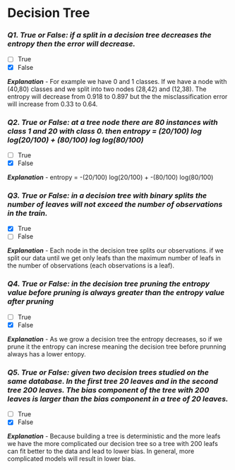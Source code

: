 # Decision Tree

### ***Q1. True or False: if a split in a decision tree decreases the entropy then the error will decrease.***

- [ ] True
- [x] False

***Explanation*** - For example we have 0 and 1 classes. If we have a node with (40,80) classes and we split into two nodes (28,42) and (12,38). The entropy will decrease from 0.918 to 0.897 but the the misclassification error will increase from 0.33 to 0.64.

### ***Q2. True or False: at a tree node there are 80 instances with class 1 and 20 with class 0. then entropy = (20/100) log log(20/100) + (80/100) log log(80/100)***

- [ ] True
- [x] False

***Explanation*** - entropy = -(20/100) log(20/100) + -(80/100) log(80/100)

### ***Q3. True or False: in a decision tree with binary splits the number of leaves will not exceed the number of observations in the train.***

- [x] True
- [ ] False

***Explanation*** - Each node in the decision tree splits our observations. if we split our data until we get only leafs than the maximum number of leafs in the number of observations (each observations is a leaf).

### ***Q4. True or False: in the decision tree pruning the entropy value before pruning is always greater than the entropy value after pruning***

- [ ] True
- [x] False

***Explanation*** - As we grow a decision tree the entropy decreases, so if we prune it the entropy can increse meaning the decision tree before prunning always has a lower entopy.

### ***Q5. True or False: given two decision trees studied on the same database. In the first tree 20 leaves and in the second tree 200 leaves. The bias component of the tree with 200 leaves is larger than the bias component in a tree of 20 leaves.***

- [ ] True
- [x] False

***Explanation*** - Because building a tree is deterministic and the more leafs we have the more complicated our decision tree so a tree with 200 leafs can fit better to the data and lead to lower bias. In general, more complicated models will result in lower bias.
